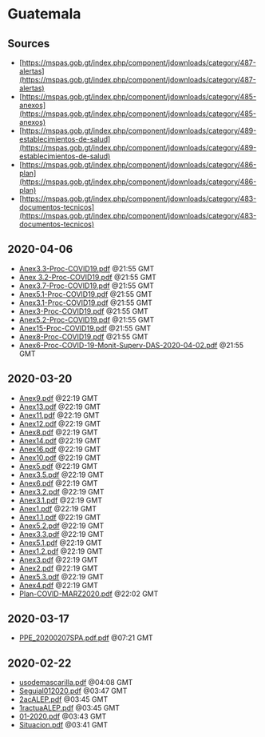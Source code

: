 # Guatemala

## Sources

* [https://mspas.gob.gt/index.php/component/jdownloads/category/487-alertas](https://mspas.gob.gt/index.php/component/jdownloads/category/487-alertas)
* [https://mspas.gob.gt/index.php/component/jdownloads/category/485-anexos](https://mspas.gob.gt/index.php/component/jdownloads/category/485-anexos)
* [https://mspas.gob.gt/index.php/component/jdownloads/category/489-establecimientos-de-salud](https://mspas.gob.gt/index.php/component/jdownloads/category/489-establecimientos-de-salud)
* [https://mspas.gob.gt/index.php/component/jdownloads/category/486-plan](https://mspas.gob.gt/index.php/component/jdownloads/category/486-plan)
* [https://mspas.gob.gt/index.php/component/jdownloads/category/483-documentos-tecnicos](https://mspas.gob.gt/index.php/component/jdownloads/category/483-documentos-tecnicos)


## 2020-04-06

* [Anex3.3-Proc-COVID19.pdf](fc55f09177d476f297f256d845fb9005b846aab4/file.pdf) @21:55 GMT
* [Anex 3.2-Proc-COVID19.pdf](1a18d710a8f4c5d394bfd7045381874481c8d1ae/file.pdf) @21:55 GMT
* [Anex3.7-Proc-COVID19.pdf](b05d126fa0440368b5f0138cb6ab58598d72cb63/file.pdf) @21:55 GMT
* [Anex5.1-Proc-COVID19.pdf](783a35a4cb6656dbea8b577ef546110bd71731f5/file.pdf) @21:55 GMT
* [Anex3.1-Proc-COVID19.pdf](134844c2dea395663a99716979912c0a8436917c/file.pdf) @21:55 GMT
* [Anex3-Proc-COVID19.pdf](44d57667bcfdc16f1acfceee61a741c6257c8e7b/file.pdf) @21:55 GMT
* [Anex5.2-Proc-COVID19.pdf](51d5c4ad5c88e5fb07a75d46fac6db23eacc74d5/file.pdf) @21:55 GMT
* [Anex15-Proc-COVID19.pdf](62b3db82d8d3d48e483d44c837d809659e9c1b4b/file.pdf) @21:55 GMT
* [Anex8-Proc-COVID19.pdf](8e2d7f08c44a6629ed0b113d2706aaf8a2876593/file.pdf) @21:55 GMT
* [Anex6-Proc-COVID-19-Monit-Superv-DAS-2020-04-02.pdf](b3b2c6df200d595f7bad2e1482d6d948022476ae/file.pdf) @21:55 GMT

## 2020-03-20

* [Anex9.pdf](7429bdf703fdf6c5a69e10ab3f401d119726a590/file.pdf) @22:19 GMT
* [Anex13.pdf](68ba327b91c994765f473703b8c80376696fbb1f/file.pdf) @22:19 GMT
* [Anex11.pdf](673e654dbe671db91f5d080c528380a97f34fc1e/file.pdf) @22:19 GMT
* [Anex12.pdf](5d24250a7abab83dadb8af8457fb3bf9524a2bb9/file.pdf) @22:19 GMT
* [Anex8.pdf](e50189960e11efacb7e6e9b9a956948cc8082c8e/file.pdf) @22:19 GMT
* [Anex14.pdf](cbe395c880f9ae997b53be0b0a4343706d596d66/file.pdf) @22:19 GMT
* [Anex16.pdf](3c2daa78df65d14f9b2c618724c84843a6a92a05/file.pdf) @22:19 GMT
* [Anex10.pdf](2cf7bbc18a401758ba4d2692959f51f6aa60b387/file.pdf) @22:19 GMT
* [Anex5.pdf](9644cb0448c9795b6a4aa04b9953c64ad13dab49/file.pdf) @22:19 GMT
* [Anex3.5.pdf](a5132adc641e9b15e8361760a0fc1f227b57d8a4/file.pdf) @22:19 GMT
* [Anex6.pdf](cea8d9d31a66c3faa92fedd80bd661701c59f8ee/file.pdf) @22:19 GMT
* [Anex3.2.pdf](d50c8b45a4f89815a395cc8cfa58c4549632f29a/file.pdf) @22:19 GMT
* [Anex3.1.pdf](bf4d4611b79676f3be0957e940e3fb35941635d5/file.pdf) @22:19 GMT
* [Anex1.pdf](bc9bd640469fca577ab2f2faeff302525d503a51/file.pdf) @22:19 GMT
* [Anex1.1.pdf](ec2c0eefbe07c1a72339859bb12b225470ca7172/file.pdf) @22:19 GMT
* [Anex5.2.pdf](ef8b473b10f20b304c8b8e44c6aee8234c2a3b97/file.pdf) @22:19 GMT
* [Anex3.3.pdf](12ae5f85b6e297252fc98af8c3c4dad7d39dce1c/file.pdf) @22:19 GMT
* [Anex5.1.pdf](84f67ff90ae54f0551a26d51f9984be50772e9ec/file.pdf) @22:19 GMT
* [Anex1.2.pdf](74486e86e0ea921ab8d082350693103d9cb2096e/file.pdf) @22:19 GMT
* [Anex3.pdf](73f879840e1cc6bf19527eb8e9501f5a26216134/file.pdf) @22:19 GMT
* [Anex2.pdf](3ca739a96898ba059feee2bb11aa7de1136d4b06/file.pdf) @22:19 GMT
* [Anex5.3.pdf](1f1c977799f722f5c8ff03772a2261ada0b71d36/file.pdf) @22:19 GMT
* [Anex4.pdf](fe9c4292a5dbe8107db82fd5d7f8c33b03ee2950/file.pdf) @22:19 GMT
* [Plan-COVID-MARZ2020.pdf](150b130fa39d64d932e4efe9bc9ed8deb824057d/file.pdf) @22:02 GMT

## 2020-03-17

* [PPE\_20200207SPA.pdf.pdf](6ee5a1980faa415a2f78eb20cf70084c1d88c3af/file.pdf) @07:21 GMT

## 2020-02-22

* [usodemascarilla.pdf](54b40226874c365aa59c0fdccd41f272d3568b98/file.pdf) @04:08 GMT
* [Seguial012020.pdf](574029bd0e037f02f20d2bf7cbee3d88e8a086e3/file.pdf) @03:47 GMT
* [2acALEP.pdf](fa63106ade0cc1f9de222e83bd049b1cdfbb0040/file.pdf) @03:45 GMT
* [1ractuaALEP.pdf](5fe526c467891c33dffc35516007722b51011c7e/file.pdf) @03:45 GMT
* [01-2020.pdf](1e2af8017a4a0f5f1f7c7095b3a13c4577b0eacc/file.pdf) @03:43 GMT
* [Situacion.pdf](9bbc44ce99d1d37e6534e381b80ca7fd89dfda80/file.pdf) @03:41 GMT
